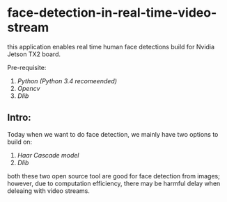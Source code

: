 # face-detection-in-real-time-video-stream
this application enables real time human face detections build for Nvidia Jetson TX2 board. 

Pre-requisite:
1. *Python (Python 3.4 recomeended)*
2. *Opencv* 
3. *Dlib*

## Intro:
Today when we want to do face detection, we mainly have two options to build on:
1. *Haar Cascade model* 
2. *Dlib*

both these two open source tool are good for face detection from images; however, due to computation efficiency, there may be harmful delay when deleaing with video streams. 
